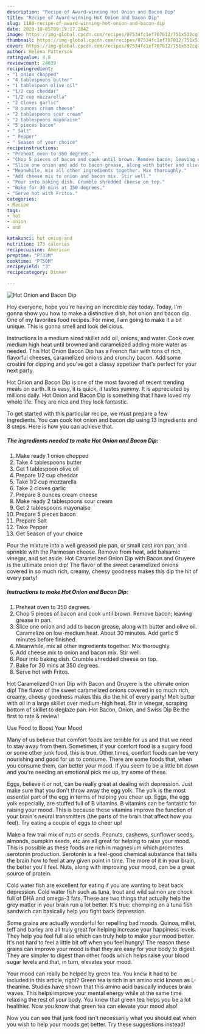 ```yaml
---
description: "Recipe of Award-winning Hot Onion and Bacon Dip"
title: "Recipe of Award-winning Hot Onion and Bacon Dip"
slug: 1180-recipe-of-award-winning-hot-onion-and-bacon-dip
date: 2020-10-05T09:19:17.284Z
image: https://img-global.cpcdn.com/recipes/07534fc1ef707012/751x532cq70/hot-onion-and-bacon-dip-recipe-main-photo.jpg
thumbnail: https://img-global.cpcdn.com/recipes/07534fc1ef707012/751x532cq70/hot-onion-and-bacon-dip-recipe-main-photo.jpg
cover: https://img-global.cpcdn.com/recipes/07534fc1ef707012/751x532cq70/hot-onion-and-bacon-dip-recipe-main-photo.jpg
author: Helena Patterson
ratingvalue: 4.8
reviewcount: 24639
recipeingredient:
- "1 onion chopped"
- "4 tablespoons butter"
- "1 tablespoon olive oil"
- "1/2 cup cheddar"
- "1/2 cup mozzarella"
- "2 cloves garlic"
- "8 ounces cream cheese"
- "2 tablespoons sour cream"
- "2 tablespoons mayonaise"
- "5 pieces bacon"
- " Salt"
- " Pepper"
- " Season of your choice"
recipeinstructions:
- "Preheat oven to 350 degrees."
- "Chop 5 pieces of bacon and cook until brown. Remove bacon; leaving grease in pan."
- "Slice one onion and add to bacon grease, along with butter and olive oil. Caramelize on low-medium heat. About 30 minutes. Add garlic 5 minutes before finished."
- "Meanwhile, mix all other ingredients together. Mix thoroughly."
- "Add cheese mix to onion and bacon mix. Stir well."
- "Pour into baking dish. Crumble shredded cheese on top."
- "Bake for 30 mins at 350 degrees."
- "Serve hot with Fritos."
categories:
- Recipe
tags:
- hot
- onion
- and

katakunci: hot onion and 
nutrition: 173 calories
recipecuisine: American
preptime: "PT33M"
cooktime: "PT50M"
recipeyield: "3"
recipecategory: Dinner

---
```



![Hot Onion and Bacon Dip](https://img-global.cpcdn.com/recipes/07534fc1ef707012/751x532cq70/hot-onion-and-bacon-dip-recipe-main-photo.jpg)

Hey everyone, hope you're having an incredible day today. Today, I'm gonna show you how to make a distinctive dish, hot onion and bacon dip. One of my favorites food recipes. For mine, I am going to make it a bit unique. This is gonna smell and look delicious.

Instructions In a medium sized skillet add oil, onions, and water. Cook over medium high heat until browned and caramelized adding more water as needed. This Hot Onion Bacon Dip has a French flair with tons of rich, flavorful cheeses, caramelized onions and crunchy bacon. Add some crostini for dipping and you&#39;ve got a classy appetizer that&#39;s perfect for your next party.

Hot Onion and Bacon Dip is one of the most favored of recent trending meals on earth. It is easy, it is quick, it tastes yummy. It is appreciated by millions daily. Hot Onion and Bacon Dip is something that I have loved my whole life. They are nice and they look fantastic.


To get started with this particular recipe, we must prepare a few ingredients. You can cook hot onion and bacon dip using 13 ingredients and 8 steps. Here is how you can achieve that.

<!--inarticleads1-->

##### The ingredients needed to make Hot Onion and Bacon Dip:

1. Make ready 1 onion chopped
1. Take 4 tablespoons butter
1. Get 1 tablespoon olive oil
1. Prepare 1/2 cup cheddar
1. Take 1/2 cup mozzarella
1. Take 2 cloves garlic
1. Prepare 8 ounces cream cheese
1. Make ready 2 tablespoons sour cream
1. Get 2 tablespoons mayonaise
1. Prepare 5 pieces bacon
1. Prepare  Salt
1. Take  Pepper
1. Get  Season of your choice


Pour the mixture into a well greased pie pan, or small cast iron pan, and sprinkle with the Parmesan cheese. Remove from heat, add balsamic vinegar, and set aside. Hot Caramelized Onion Dip with Bacon and Gruyere is the ultimate onion dip! The flavor of the sweet caramelized onions covered in so much rich, creamy, cheesy goodness makes this dip the hit of every party! 

<!--inarticleads2-->

##### Instructions to make Hot Onion and Bacon Dip:

1. Preheat oven to 350 degrees.
1. Chop 5 pieces of bacon and cook until brown. Remove bacon; leaving grease in pan.
1. Slice one onion and add to bacon grease, along with butter and olive oil. Caramelize on low-medium heat. About 30 minutes. Add garlic 5 minutes before finished.
1. Meanwhile, mix all other ingredients together. Mix thoroughly.
1. Add cheese mix to onion and bacon mix. Stir well.
1. Pour into baking dish. Crumble shredded cheese on top.
1. Bake for 30 mins at 350 degrees.
1. Serve hot with Fritos.


Hot Caramelized Onion Dip with Bacon and Gruyere is the ultimate onion dip! The flavor of the sweet caramelized onions covered in so much rich, creamy, cheesy goodness makes this dip the hit of every party! Melt butter with oil in a large skillet over medium-high heat. Stir in vinegar, scraping bottom of skillet to deglaze pan. Hot Bacon, Onion, and Swiss Dip Be the first to rate &amp; review! 

Use Food to Boost Your Mood


Many of us believe that comfort foods are terrible for us and that we need to stay away from them. Sometimes, if your comfort food is a sugary food or some other junk food, this is true. Other times, comfort foods can be very nourishing and good for us to consume. There are some foods that, when you consume them, can better your mood. If you seem to be a little bit down and you're needing an emotional pick me up, try some of these.

Eggs, believe it or not, can be really great at dealing with depression. Just make sure that you don't throw away the egg yolk. The yolk is the most essential part of the egg in terms of helping you cheer up. Eggs, the egg yolk especially, are stuffed full of B vitamins. B vitamins can be fantastic for raising your mood. This is because these vitamins improve the function of your brain's neural transmitters (the parts of the brain that affect how you feel). Try eating a couple of eggs to cheer up!

Make a few trail mix of nuts or seeds. Peanuts, cashews, sunflower seeds, almonds, pumpkin seeds, etc are all great for helping to raise your mood. This is possible as these foods are rich in magnesium which promotes serotonin production. Serotonin is a feel-good chemical substance that tells the brain how to feel at any given point in time. The more of it in your brain, the better you'll feel. Nuts, along with improving your mood, can be a great source of protein.

Cold water fish are excellent for eating if you are wanting to beat back depression. Cold water fish such as tuna, trout and wild salmon are chock full of DHA and omega-3 fats. These are two things that actually help the grey matter in your brain run a lot better. It's true: chomping on a tuna fish sandwich can basically help you fight back depression. 

Some grains are actually wonderful for repelling bad moods. Quinoa, millet, teff and barley are all truly great for helping increase your happiness levels. They help you feel full also which can truly help to make your mood better. It's not hard to feel a little bit off when you feel hungry! The reason these grains can improve your mood is that they are easy for your body to digest. They are simpler to digest than other foods which helps raise your blood sugar levels and that, in turn, elevates your mood.

Your mood can really be helped by green tea. You knew it had to be included in this article, right? Green tea is rich in an amino acid known as L-theanine. Studies have shown that this amino acid basically induces brain waves. This helps improve your mental energy while at the same time relaxing the rest of your body. You knew that green tea helps you be a lot healthier. Now you know that green tea can elevate your mood also!

Now you can see that junk food isn't necessarily what you should eat when you wish to help your moods get better. Try  these suggestions  instead!

